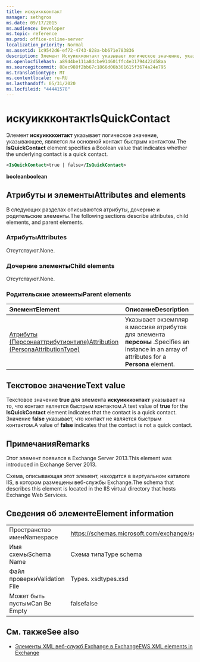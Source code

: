 ```yaml
---
title: искуиккконтакт
manager: sethgros
ms.date: 09/17/2015
ms.audience: Developer
ms.topic: reference
ms.prod: office-online-server
localization_priority: Normal
ms.assetid: 1c9542d6-ef72-4743-828a-bb671e783836
description: Элемент Искуиккконтакт указывает логическое значение, указывающее, является ли основной контакт быстрым контактом.
ms.openlocfilehash: a8944be111a8dcbe914601ffc4e31794422d58aa
ms.sourcegitcommit: 88ec988f2bb67c1866d06b361615f3674a24e795
ms.translationtype: MT
ms.contentlocale: ru-RU
ms.lasthandoff: 05/31/2020
ms.locfileid: "44441578"
---
```

# <a name="isquickcontact"></a><span data-ttu-id="652f8-103">искуиккконтакт</span><span class="sxs-lookup"><span data-stu-id="652f8-103">IsQuickContact</span></span>

<span data-ttu-id="652f8-104">Элемент **искуиккконтакт** указывает логическое значение, указывающее, является ли основной контакт быстрым контактом.</span><span class="sxs-lookup"><span data-stu-id="652f8-104">The **IsQuickContact** element specifies a Boolean value that indicates whether the underlying contact is a quick contact.</span></span> 
  
```XML
<IsQuickContact>true | false</IsQuickContact>
```

 <span data-ttu-id="652f8-105">**boolean**</span><span class="sxs-lookup"><span data-stu-id="652f8-105">**boolean**</span></span>
## <a name="attributes-and-elements"></a><span data-ttu-id="652f8-106">Атрибуты и элементы</span><span class="sxs-lookup"><span data-stu-id="652f8-106">Attributes and elements</span></span>

<span data-ttu-id="652f8-107">В следующих разделах описываются атрибуты, дочерние и родительские элементы.</span><span class="sxs-lookup"><span data-stu-id="652f8-107">The following sections describe attributes, child elements, and parent elements.</span></span>
  
### <a name="attributes"></a><span data-ttu-id="652f8-108">Атрибуты</span><span class="sxs-lookup"><span data-stu-id="652f8-108">Attributes</span></span>

<span data-ttu-id="652f8-109">Отсутствуют.</span><span class="sxs-lookup"><span data-stu-id="652f8-109">None.</span></span>
  
### <a name="child-elements"></a><span data-ttu-id="652f8-110">Дочерние элементы</span><span class="sxs-lookup"><span data-stu-id="652f8-110">Child elements</span></span>

<span data-ttu-id="652f8-111">Отсутствуют.</span><span class="sxs-lookup"><span data-stu-id="652f8-111">None.</span></span>
  
### <a name="parent-elements"></a><span data-ttu-id="652f8-112">Родительские элементы</span><span class="sxs-lookup"><span data-stu-id="652f8-112">Parent elements</span></span>

|<span data-ttu-id="652f8-113">**Элемент**</span><span class="sxs-lookup"><span data-stu-id="652f8-113">**Element**</span></span>|<span data-ttu-id="652f8-114">**Описание**</span><span class="sxs-lookup"><span data-stu-id="652f8-114">**Description**</span></span>|
|:-----|:-----|
|[<span data-ttu-id="652f8-115">Атрибуты (Персонааттрибутионтипе)</span><span class="sxs-lookup"><span data-stu-id="652f8-115">Attribution (PersonaAttributionType)</span></span>](attribution-personaattributiontype.md) <br/> |<span data-ttu-id="652f8-116">Указывает экземпляр в массиве атрибутов для элемента **персоны** .</span><span class="sxs-lookup"><span data-stu-id="652f8-116">Specifies an instance in an array of attributes for a **Persona** element.</span></span>  <br/> |
   
## <a name="text-value"></a><span data-ttu-id="652f8-117">Текстовое значение</span><span class="sxs-lookup"><span data-stu-id="652f8-117">Text value</span></span>

<span data-ttu-id="652f8-118">Текстовое значение **true** для элемента **искуиккконтакт** указывает на то, что контакт является быстрым контактом.</span><span class="sxs-lookup"><span data-stu-id="652f8-118">A text value of **true** for the **IsQuickContact** element indicates that the contact is a quick contact.</span></span> <span data-ttu-id="652f8-119">Значение **false** указывает, что контакт не является быстрым контактом.</span><span class="sxs-lookup"><span data-stu-id="652f8-119">A value of **false** indicates that the contact is not a quick contact.</span></span> 
  
## <a name="remarks"></a><span data-ttu-id="652f8-120">Примечания</span><span class="sxs-lookup"><span data-stu-id="652f8-120">Remarks</span></span>

<span data-ttu-id="652f8-121">Этот элемент появился в Exchange Server 2013.</span><span class="sxs-lookup"><span data-stu-id="652f8-121">This element was introduced in Exchange Server 2013.</span></span>
  
<span data-ttu-id="652f8-122">Схема, описывающая этот элемент, находится в виртуальном каталоге IIS, в котором размещены веб-службы Exchange.</span><span class="sxs-lookup"><span data-stu-id="652f8-122">The schema that describes this element is located in the IIS virtual directory that hosts Exchange Web Services.</span></span>
  
## <a name="element-information"></a><span data-ttu-id="652f8-123">Сведения об элементе</span><span class="sxs-lookup"><span data-stu-id="652f8-123">Element information</span></span>

|||
|:-----|:-----|
|<span data-ttu-id="652f8-124">Пространство имен</span><span class="sxs-lookup"><span data-stu-id="652f8-124">Namespace</span></span>  <br/> |https://schemas.microsoft.com/exchange/services/2006/types  <br/> |
|<span data-ttu-id="652f8-125">Имя схемы</span><span class="sxs-lookup"><span data-stu-id="652f8-125">Schema Name</span></span>  <br/> |<span data-ttu-id="652f8-126">Схема типа</span><span class="sxs-lookup"><span data-stu-id="652f8-126">Type schema</span></span>  <br/> |
|<span data-ttu-id="652f8-127">Файл проверки</span><span class="sxs-lookup"><span data-stu-id="652f8-127">Validation File</span></span>  <br/> |<span data-ttu-id="652f8-128">Types. xsd</span><span class="sxs-lookup"><span data-stu-id="652f8-128">types.xsd</span></span>  <br/> |
|<span data-ttu-id="652f8-129">Может быть пустым</span><span class="sxs-lookup"><span data-stu-id="652f8-129">Can Be Empty</span></span>  <br/> |<span data-ttu-id="652f8-130">false</span><span class="sxs-lookup"><span data-stu-id="652f8-130">false</span></span>  <br/> |
   
## <a name="see-also"></a><span data-ttu-id="652f8-131">См. также</span><span class="sxs-lookup"><span data-stu-id="652f8-131">See also</span></span>



- [<span data-ttu-id="652f8-132">Элементы XML веб-служб Exchange в Exchange</span><span class="sxs-lookup"><span data-stu-id="652f8-132">EWS XML elements in Exchange</span></span>](ews-xml-elements-in-exchange.md)

